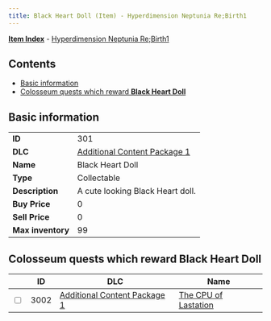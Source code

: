 ```yaml
---
title: Black Heart Doll (Item) - Hyperdimension Neptunia Re;Birth1
---
```


[**Item Index**](/neptunia/rb1/item/index.html) - [Hyperdimension Neptunia Re;Birth1](/neptunia/rb1)

## Contents

- [Basic information](#basic-information)
- [Colosseum quests which reward **Black Heart Doll**](#colosseum-quests-which-reward-black-heart-doll)

## Basic information

|   |   |
| -- | -- |
| **ID** | 301 |
| **DLC** | [Additional Content Package 1](/neptunia/rb1/dlc/10-pack1.html) |
| **Name** | Black Heart Doll |
| **Type** | Collectable |
| **Description** | A cute looking Black Heart doll. |
| **Buy Price** | 0 |
| **Sell Price** | 0 |
| **Max inventory** | 99 |


## Colosseum quests which reward **Black Heart Doll**

|    | ID | DLC | Name |
| -- | -- | --- | ---- |
| <input type="checkbox" id="rb1-colosseum-10-3002" class="trackbox" /> | 3002 | [Additional Content Package 1](/neptunia/rb1/dlc/10-pack1.html) | [The CPU of Lastation](/neptunia/rb1/colosseum/10-3002-the-cpu-of-lastation.html) |
